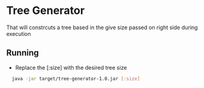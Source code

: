 # Tree Generator

That will constrcuts a tree based in the give size passed on right side during execution

## Running 

- Replace the [:size] with the desired tree size

```bash
  java -jar target/tree-generator-1.0.jar [:size]
```
